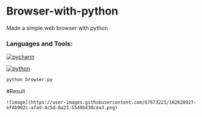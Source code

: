 # Browser-with-python
Made a simple web browser with python
<h3 align="left">Languages and Tools:</h3>
<p align="left"> <a href="https://www.jetbrains.com/pycharm/features/" target="_blank" rel="noreferrer"> <img src="https://img.shields.io/badge/PyCharm-000000.svg?&style=for-the-badge&logo=PyCharm&logoColor=white" alt="pycharm"/> </a> <br>
  <p align="left"> <a href="https://www.python.org/" target="_blank" rel="noreferrer"> <img src="https://img.shields.io/badge/Python-FFD43B?style=for-the-badge&logo=python&logoColor=blue" alt="python"/> </a><br>
 
  
  ```bash
  python browser.py
  ```
    
   #Result
    
 
    ![image](https://user-images.githubusercontent.com/67673221/162620927-ef4b902c-afad-4c5d-8a23-5549b430cea3.png)

